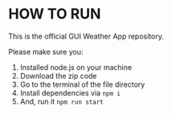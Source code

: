 # HOW TO RUN 
This is the official GUI Weather App repository.

Please make sure you:

1. Installed node.js on your machine
2. Download the zip code
3. Go to the terminal of the file directory 
4. Install dependencies via `npm i`
5. And, run it `npm run start`
